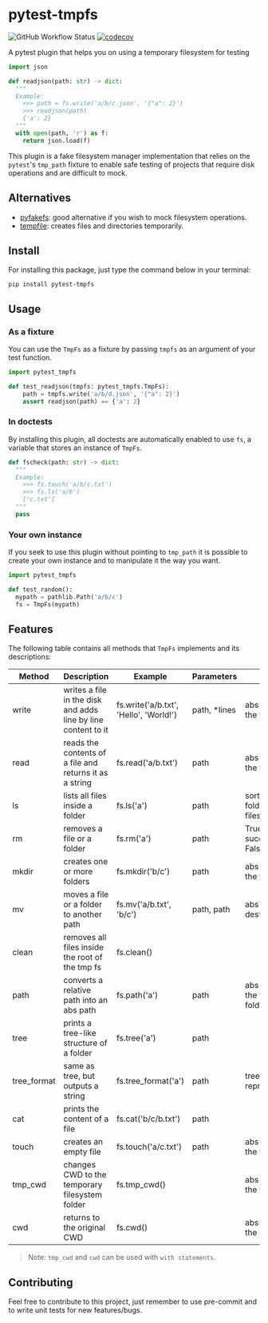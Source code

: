 # pytest-tmpfs
![GitHub Workflow Status](https://img.shields.io/github/workflow/status/nickolasrm/pytest-tmpfs/Build)
[![codecov](https://codecov.io/gh/nickolasrm/pytest-tmpfs/branch/main/graph/badge.svg?token=TErLn7eH5l)](https://codecov.io/gh/nickolasrm/pytest-tmpfs)

A pytest plugin that helps you on using a temporary filesystem for testing

```python
import json

def readjson(path: str) -> dict:
  """
  Example:
    >>> path = fs.write('a/b/c.json', '{"a": 2}')
    >>> readjson(path)
    {'a': 2}
  """
  with open(path, 'r') as f:
    return json.load(f)
```

This plugin is a fake filesystem manager implementation that relies on the `pytest`'s `tmp_path` fixture to enable safe testing of projects that require disk operations and are difficult to mock.

## Alternatives

- [pyfakefs](https://pypi.org/project/pyfakefs/): good alternative if you wish to mock filesystem operations.
- [tempfile](https://docs.python.org/3/library/tempfile.html): creates files and directories temporarily.

## Install

For installing this package, just type the command below in your terminal:

```
pip install pytest-tmpfs
```

## Usage

### As a fixture

You can use the `TmpFs` as a fixture by passing `tmpfs` as an argument of your test function.

```python
import pytest_tmpfs

def test_readjson(tmpfs: pytest_tmpfs.TmpFs):
    path = tmpfs.write('a/b/d.json', '{"a": 2}')
    assert readjson(path) == {'a': 2}
```

### In doctests

By installing this plugin, all doctests are automatically enabled to use `fs`, a variable that stores an instance of `TmpFs`.

```python
def fscheck(path: str) -> dict:
  """
  Example:
    >>> fs.touch('a/b/c.txt')
    >>> fs.ls('a/b')
    ['c.txt']
  """
  pass
```

### Your own instance

If you seek to use this plugin without pointing to `tmp_path` it is possible to create your own instance and to manipulate it the way you want.

```python
import pytest_tmpfs

def test_random():
  mypath = pathlib.Path('a/b/c')
  fs = TmpFs(mypath)
```

## Features

The following table contains all methods that `TmpFs` implements and its descriptions:

| Method | Description | Example | Parameters | Return |
|---|---|---|---|---|
| write | writes a file in the disk and adds line by line content to it | fs.write('a/b.txt', 'Hello', 'World!') | path, *lines | abs path to the file |
| read | reads the contents of a file and returns it as a string | fs.read('a/b.txt') | path | abs path to the file |
| ls | lists all files inside a folder | fs.ls('a') | path | sorted list of folders and files |
| rm | removes a file or a folder | fs.rm('a') | path | True if succeded, False if not |
| mkdir | creates one or more folders | fs.mkdir('b/c') | path | abs path to the folder |
| mv | moves a file or a folder to another path | fs.mv('a/b.txt', 'b/c') | path, path | abs path to destination |
| clean | removes all files inside the root of the tmp fs | fs.clean() |  |  |
| path | converts a relative path into an abs path | fs.path('a') | path | abs path to the file or folder |
| tree | prints a tree-like structure of a folder | fs.tree('a') | path |  |
| tree_format | same as tree, but outputs a string | fs.tree_format('a') | path | tree representation |
| cat | prints the content of a file | fs.cat('b/c/b.txt') | path |  |
| touch | creates an empty file | fs.touch('a/c.txt') | path | abs path to the file |
| tmp_cwd | changes CWD to the temporary filesystem folder | fs.tmp_cwd() |  | abs path to the fs root |
| cwd | returns to the original CWD | fs.cwd() |  | abs path to the old cwd |

> Note: `tmp_cwd` and `cwd` can be used with `with statements`.

## Contributing

Feel free to contribute to this project, just remember to use pre-commit and to write unit tests for new features/bugs.
